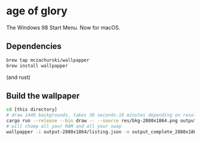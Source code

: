 # age of glory

The Windows 98 Start Menu. Now for macOS.

## Dependencies

```sh
brew tap mczachurski/wallpapper
brew install wallpapper
```

(and rust)

## Build the wallpaper

```sh
cd [this directory]
# draw 1440 backgrounds, takes 30 seconds-10 minutes depending on resolution, it's multithreaded but not super optimized
cargo run --release --bin draw -- --source res/bkg-2880x1864.png output-2880x1864 batch
# will chomp all your RAM and all your swap
wallpapper -i output-2880x1864/listing.json -o output_complete_2880x1864.heic
```
